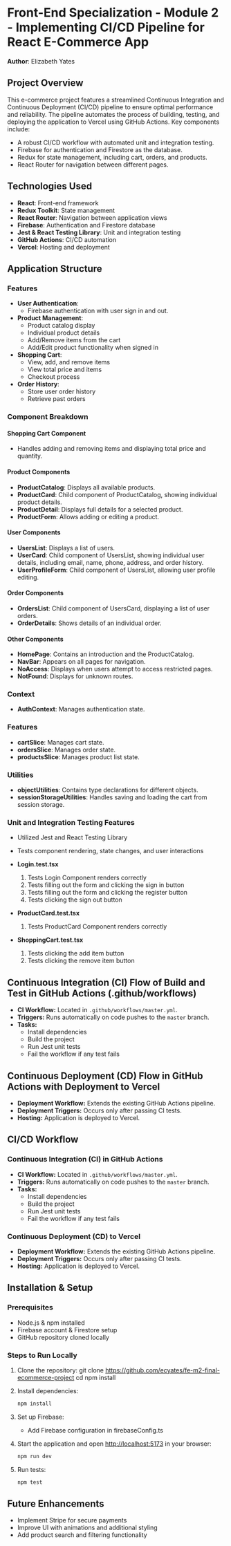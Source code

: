 # Front-End Specialization - Module 2 - Implementing CI/CD Pipeline for React E-Commerce App
**Author**: Elizabeth Yates

## Project Overview

This e-commerce project features a streamlined Continuous Integration and Continuous Deployment (CI/CD) pipeline to ensure optimal performance and reliability. The pipeline automates the process of building, testing, and deploying the application to Vercel using GitHub Actions. Key components include:

- A robust CI/CD workflow with automated unit and integration testing.
- Firebase for authentication and Firestore as the database.
- Redux for state management, including cart, orders, and products.
- React Router for navigation between different pages.

## Technologies Used

- **React**: Front-end framework
- **Redux Toolkit**: State management
- **React Router**: Navigation between application views
- **Firebase**: Authentication and Firestore database
- **Jest & React Testing Library**: Unit and integration testing
- **GitHub Actions**: CI/CD automation
- **Vercel**: Hosting and deployment

## Application Structure

### Features
- **User Authentication**: 
  - Firebase authentication with user sign in and out.
- **Product Management**:
  - Product catalog display
  - Individual product details
  - Add/Remove items from the cart
  - Add/Edit product functionality when signed in
- **Shopping Cart**:
  - View, add, and remove items
  - View total price and items
  - Checkout process
- **Order History**:
  - Store user order history
  - Retrieve past orders

### Component Breakdown

#### **Shopping Cart Component**
- Handles adding and removing items and displaying total price and quantity.

#### **Product Components**
- **ProductCatalog**: Displays all available products.
- **ProductCard**: Child component of ProductCatalog, showing individual product details.
- **ProductDetail**: Displays full details for a selected product.
- **ProductForm**: Allows adding or editing a product.

#### **User Components**
- **UsersList**: Displays a list of users.
- **UserCard**: Child component of UsersList, showing individual user details, including email, name, phone, address, and order history.
- **UserProfileForm**: Child component of UsersList, allowing user profile editing.

#### **Order Components**
- **OrdersList**: Child component of UsersCard, displaying a list of user orders.
- **OrderDetails**: Shows details of an individual order.

#### **Other Components**
- **HomePage**: Contains an introduction and the ProductCatalog.
- **NavBar**: Appears on all pages for navigation.
- **NoAccess**: Displays when users attempt to access restricted pages.
- **NotFound**: Displays for unknown routes.

### Context
- **AuthContext**: Manages authentication state.

### Features
- **cartSlice**: Manages cart state.
- **ordersSlice**: Manages order state.
- **productsSlice**: Manages product list state.

### Utilities
- **objectUtilities**: Contains type declarations for different objects.
- **sessionStorageUtilities**: Handles saving and loading the cart from session storage.

### Unit and Integration Testing Features
- Utilized Jest and React Testing Library
- Tests component rendering, state changes, and user interactions

- **Login.test.tsx**
  1. Tests Login Component renders correctly
  2. Tests filling out the form and clicking the sign in button
  3. Tests filling out the form and clicking the register button
  4. Tests clicking the sign out button

- **ProductCard.test.tsx**
  1. Tests ProductCard Component renders correctly

- **ShoppingCart.test.tsx**
  1. Tests clicking the add item button
  2. Tests clicking the remove item button

## Continuous Integration (CI) Flow of Build and Test in GitHub Actions (.github/workflows)

- **CI Workflow:** Located in `.github/workflows/master.yml`.
- **Triggers:** Runs automatically on code pushes to the `master` branch.
- **Tasks:**
  - Install dependencies
  - Build the project
  - Run Jest unit tests
  - Fail the workflow if any test fails

## Continuous Deployment (CD) Flow in GitHub Actions with Deployment to Vercel

- **Deployment Workflow:** Extends the existing GitHub Actions pipeline.
- **Deployment Triggers:** Occurs only after passing CI tests.
- **Hosting:** Application is deployed to Vercel.

## CI/CD Workflow
### Continuous Integration (CI) in GitHub Actions
- **CI Workflow:** Located in `.github/workflows/master.yml`.
- **Triggers:** Runs automatically on code pushes to the `master` branch.
- **Tasks:**
  - Install dependencies
  - Build the project
  - Run Jest unit tests
  - Fail the workflow if any test fails

### Continuous Deployment (CD) to Vercel
- **Deployment Workflow:** Extends the existing GitHub Actions pipeline.
- **Deployment Triggers:** Occurs only after passing CI tests.
- **Hosting:** Application is deployed to Vercel.

## Installation & Setup
### Prerequisites
- Node.js & npm installed
- Firebase account & Firestore setup
- GitHub repository cloned locally

### Steps to Run Locally
1. Clone the repository:
    git clone https://github.com/ecyates/fe-m2-final-ecommerce-project
    cd <project-directory>
    npm install

2. Install dependencies:
   ```bash
   npm install
   ```

3. Set up Firebase:
   - Add Firebase configuration in firebaseConfig.ts

4. Start the application and open [http://localhost:5173](http://localhost:5173/) in your browser:
   ```bash
   npm run dev
   ```

5. Run tests:
   ```bash
   npm test
   ```

## Future Enhancements
- Implement Stripe for secure payments
- Improve UI with animations and additional styling
- Add product search and filtering functionality